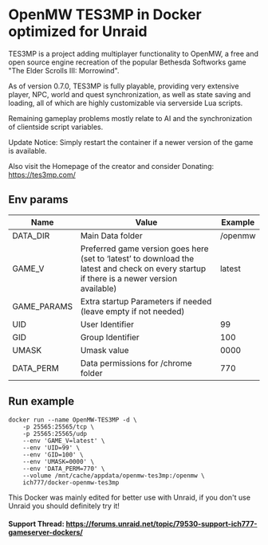 # OpenMW TES3MP in Docker optimized for Unraid
TES3MP is a project adding multiplayer functionality to OpenMW, a free and open source engine recreation of the popular Bethesda Softworks game "The Elder Scrolls III: Morrowind".

As of version 0.7.0, TES3MP is fully playable, providing very extensive player, NPC, world and quest synchronization, as well as state saving and loading, all of which are highly customizable via serverside Lua scripts.

Remaining gameplay problems mostly relate to AI and the synchronization of clientside script variables.

Update Notice: Simply restart the container if a newer version of the game is available.

Also visit the Homepage of the creator and consider Donating: https://tes3mp.com/

## Env params
| Name | Value | Example |
| --- | --- | --- |
| DATA_DIR | Main Data folder | /openmw |
| GAME_V | Preferred game version goes here (set to ‘latest’ to download the latest and check on every startup if there is a newer version available) | latest |
| GAME_PARAMS | Extra startup Parameters if needed (leave empty if not needed) | |
| UID | User Identifier | 99 |
| GID | Group Identifier | 100 |
| UMASK | Umask value | 0000 |
| DATA_PERM | Data permissions for /chrome folder | 770 |

## Run example
```
docker run --name OpenMW-TES3MP -d \
	-p 25565:25565/tcp \
	-p 25565:25565/udp
	--env 'GAME_V=latest' \
	--env 'UID=99' \
	--env 'GID=100' \
	--env 'UMASK=0000' \
	--env 'DATA_PERM=770' \
	--volume /mnt/cache/appdata/openmw-tes3mp:/openmw \
	ich777/docker-openmw-tes3mp
```

This Docker was mainly edited for better use with Unraid, if you don't use Unraid you should definitely try it!

#### Support Thread: https://forums.unraid.net/topic/79530-support-ich777-gameserver-dockers/